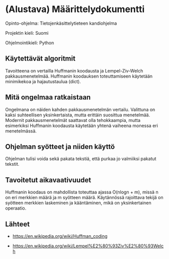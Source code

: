 # (Alustava) Määrittelydokumentti

Opinto-ohjelma: Tietojenkäsittelytieteen kandiohjelma

Projektin kieli: Suomi

Ohjelmointikieli: Python

## Käytettävät algoritmit

Tavoitteena on vertailla Huffmanin koodausta ja Lempel-Ziv-Welch pakkausmenetelmää. Huffmanin koodauksen toteuttamiseen käytetään minimikekoa ja hajautustaulua (dict).

## Mitä ongelmaa ratkaistaan

Ongelmana on näiden kahden pakkausmenetelmän vertailu.
Valittuna on kaksi suhteellisen yksinkertaista, mutta erittäin suosittua menetelmää.
Modernit pakkausmenetelmät saattavat olla tehokkaampia, mutta esimerkiksi Huffmanin koodausta käytetään yhtenä vaiheena monessa eri menetelmässä.

## Ohjelman syötteet ja niiden käyttö

Ohjelman tulisi voida sekä pakata tekstiä, että purkaa jo valmiiksi pakatut tekstit.

## Tavoitetut aikavaativuudet

Huffmanin koodaus on mahdollista toteuttaa ajassa O(nlogn + m), missä n on eri merkkien määrä ja m syötteen määrä. Käytännössä rajoittava tekijä on syötteen merkkien laskeminen ja kääntäminen, mikä on yksinkertainen operaatio.

## Lähteet

- https://en.wikipedia.org/wiki/Huffman_coding

- https://en.wikipedia.org/wiki/Lempel%E2%80%93Ziv%E2%80%93Welch
